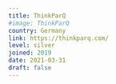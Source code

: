 ```yaml
---
title: ThinkParQ
#image: ThinkParQ
country: Germany
link: https://thinkparq.com/
level: silver
joined: 2019
date: 2021-03-31
draft: false
---
```

